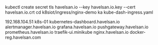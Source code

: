 kubectl create secret tls havelsan.io --key havelsan.io.key --cert havelsan.io.crt
cd k8siot/ingress/nginx-demo
ka kube-dash-ingress.yaml

192.168.104.51 k8s-01 kubernetes-dashboard.havelsan.io alertmanager.havelsan.io grafana.havelsan.io pushgateway.havelsan.io prometheus.havelsan.io traefik-ui.minikube nginx.havelsan.io docker-reg.havelsan.com
